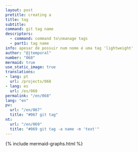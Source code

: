 ```yaml
---
layout: post
pretitle: creating a
title: tag
subtitle:
command: git tag name
descriptors:
  - command: command to\nmanage tags
  - part1: tag name
info: apesar de possuir num nome é uma tag 'lightweight'
author: "@jtemporal"
number: "068"
mermaid: true
use_static_image: true
translations:
- lang: pt
  url: /projects/068
- lang: es
  url: /es/068  
permalink: "/en/068"
lang: "en"
pv:
  url: "/en/067"
  title: "#067 git tag"
nt:
  url: "/en/069"
  title: "#069 git tag -a name -m 'text'"
---
```


{% include mermaid-graphs.html %}